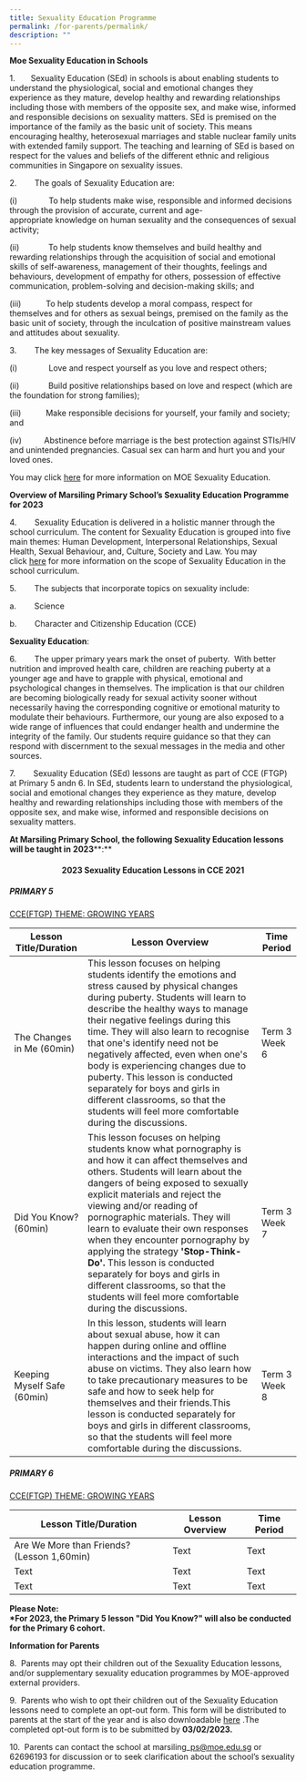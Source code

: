 ```yaml
---
title: Sexuality Education Programme
permalink: /for-parents/permalink/
description: ""
---
```

**Moe Sexua****l****ity Education in Schools**

1.       Sexuality Education (SEd) in schools is about enabling students to understand the physiological, social and emotional changes they experience as they mature, develop healthy and rewarding relationships including those with members of the opposite sex, and make wise, informed and responsible decisions on sexuality matters. SEd is premised on the importance of the family as the basic unit of society. This means encouraging healthy, heterosexual marriages and stable nuclear family units with extended family support. The teaching and learning of SEd is based on respect for the values and beliefs of the different ethnic and religious communities in Singapore on sexuality issues.

2.        The goals of Sexuality Education are:

(i)              To help students make wise, responsible and informed decisions through the provision of accurate, current and age-appropriate knowledge on human sexuality and the consequences of sexual activity;

(ii)             To help students know themselves and build healthy and rewarding relationships through the acquisition of social and emotional skills of self-awareness, management of their thoughts, feelings and behaviours, development of empathy for others, possession of effective communication, problem-solving and decision-making skills; and

(iii)           To help students develop a moral compass, respect for themselves and for others as sexual beings, premised on the family as the basic unit of society, through the inculcation of positive mainstream values and attitudes about sexuality. 

3.        The key messages of Sexuality Education are:

(i)              Love and respect yourself as you love and respect others;

(ii)             Build positive relationships based on love and respect (which are the foundation for strong families);

(iii)           Make responsible decisions for yourself, your family and society; and

(iv)          Abstinence before marriage is the best protection against STIs/HIV and unintended pregnancies. Casual sex can harm and hurt you and your loved ones.

You may click [here](https://www.moe.gov.sg/education-in-sg/our-programmes/sexuality-education) for more information on MOE Sexuality Education.

**Overview of Marsiling Primary School’s Sexuality Education Programme for 2023**

4.        Sexuality Education is delivered in a holistic manner through the school curriculum. The content for Sexuality Education is grouped into five main themes: Human Development, Interpersonal Relationships, Sexual Health, Sexual Behaviour, and, Culture, Society and Law. You may click [here](https://www.moe.gov.sg/education-in-sg/our-programmes/sexuality-education/scope-and-teaching-approach) for more information on the scope of Sexuality Education in the school curriculum.

5.        The subjects that incorporate topics on sexuality include:

a.        Science

b.        Character and Citizenship Education (CCE)

  

**Sexuality Education**:

6.        The upper primary years mark the onset of puberty.  With better nutrition and improved health care, children are reaching puberty at a younger age and have to grapple with physical, emotional and psychological changes in themselves. The implication is that our children are becoming biologically ready for sexual activity sooner without necessarily having the corresponding cognitive or emotional maturity to modulate their behaviours. Furthermore, our young are also exposed to a wide range of influences that could endanger health and undermine the integrity of the family. Our students require guidance so that they can respond with discernment to the sexual messages in the media and other sources.

7.        Sexuality Education (SEd) lessons are taught as part of CCE (FTGP) at Primary 5 andn 6. In SEd, students learn to understand the physiological, social and emotional changes they experience as they mature, develop healthy and rewarding relationships including those with members of the opposite sex, and make wise, informed and responsible decisions on sexuality matters. 

**At Marsiling Primary School, the following Sexuality Education lessons will be taught in** **2023****:**

 #### <center> **2023 Sexuality Education Lessons in CCE 2021**</center>

##### **PRIMARY 5**

<U>CCE(FTGP) THEME: GROWING YEARS</U>


| Lesson Title/Duration | Lesson Overview | Time Period |
| -------- | -------- | -------- |
| The Changes in Me (60min)     | This lesson focuses on helping students identify the emotions and stress caused by physical changes during puberty. Students will learn to describe the healthy ways to manage their negative feelings during this time. They will also learn to recognise that one's identify need not be negatively affected, even when one's body is experiencing changes due to puberty. This lesson is conducted separately for boys and girls in different classrooms, so that the students will feel more comfortable during the discussions.     | Term 3 Week 6     |
| Did You Know? (60min)     | This lesson focuses on helping students know what pornography is and how it can affect themselves and others. Students will learn about the dangers of being exposed to sexually explicit materials and reject the viewing and/or reading of pornographic materials. They will learn to evaluate their own responses when they encounter pornography by applying the strategy **'Stop-Think-Do'.** This lesson is conducted separately for boys and girls in different classrooms, so that the students will feel more comfortable during the discussions.    | Term 3 Week 7     |
| Keeping Myself Safe (60min)    | In this lesson, students will learn about sexual abuse, how it can happen during online and offline interactions and the impact of such abuse on victims. They also learn how to take precautionary measures to be safe and how to seek help for themselves and their friends.This lesson is conducted separately for boys and girls in different classrooms, so that the students will feel more comfortable during the discussions.| Term 3 Week 8     |

##### **PRIMARY 6**

<U>CCE(FTGP) THEME: GROWING YEARS</U>


| Lesson Title/Duration | Lesson Overview | Time Period |
| -------- | -------- | -------- |
| Are We More than Friends? (Lesson 1,60min)     | Text     | Text     |
| Text     | Text     | Text     |
| Text     | Text     | Text     |


**Please Note:  
\*For 2023, the Primary 5 lesson "Did You Know?" will also be conducted for the Primary 6 cohort.**

**Information for Parents**

8.  Parents may opt their children out of the Sexuality Education lessons, and/or supplementary sexuality education programmes by MOE-approved external providers.       

9.  Parents who wish to opt their children out of the Sexuality Education lessons need to complete an opt-out form. This form will be distributed to parents at the start of the year and is also downloadable [here](https://marsilingpri.moe.edu.sg/qql/slot/u181/MPS-2023-SEd%20letter%20to%20parents%20Opt%20out%20form.pdf) .The completed opt-out form is to be submitted by **03/02/2023.**

10.  Parents can contact the school at marsiling\_ps@moe.edu.sg or 62696193 for discussion or to seek clarification about the school’s sexuality education programme.